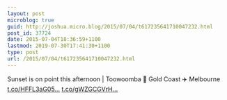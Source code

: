 ```yaml
---
layout: post
microblog: true
guid: http://joshua.micro.blog/2015/07/04/t617235641710047232.html
post_id: 37724
date: 2015-07-04T18:36:59+1100
lastmod: 2019-07-30T17:41:30+1100
type: post
url: /2015/07/04/t617235641710047232.html
---
```

Sunset is on point this afternoon | Toowoomba 🚙 Gold Coast ✈️ Melbourne [t.co/HFFL3aG05...](http://t.co/HFFL3aG05b) [t.co/gWZGCGVrH...](http://t.co/gWZGCGVrHX)
